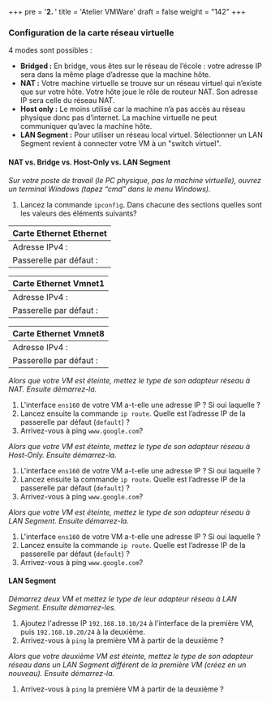 +++
pre = '<b>2. </b>'
title = 'Atelier VMWare'
draft = false
weight = "142"
+++

### Configuration de la carte réseau virtuelle
4 modes sont possibles :

+ **Bridged :** En bridge, vous êtes sur le réseau de l’école : votre adresse IP sera dans la même plage d’adresse que la machine hôte.
+ **NAT :** Votre machine virtuelle se trouve sur un réseau virtuel qui n’existe que sur votre hôte. Votre hôte joue le rôle de routeur NAT. Son adresse IP sera celle du réseau NAT.
+ **Host only :** Le moins utilisé car la machine n’a pas accès au réseau physique donc pas d’internet. La machine virtuelle ne peut communiquer qu’avec la machine hôte.
+ **LAN Segment :** Pour utiliser un réseau local virtuel. Sélectionner un LAN Segment revient à connecter votre VM à un "switch virtuel".

#### NAT vs. Bridge vs. Host-Only vs. LAN Segment
*Sur votre poste de travail (le PC physique, pas la machine virtuelle), ouvrez un terminal Windows (tapez “cmd” dans le menu Windows).*

1. Lancez la commande `ipconfig`. Dans chacune des sections quelles sont les valeurs des éléments suivants?

| **Carte Ethernet Ethernet**       |
|-----------------------------------|
| Adresse IPv4 :                    | 
| Passerelle par défaut :           |

| **Carte Ethernet Vmnet1**         |
|-----------------------------------|
| Adresse IPv4 :            |       | 
| Passerelle par défaut :   |       |

| **Carte Ethernet Vmnet8**         |
|-----------------------------------|
| Adresse IPv4 :            |       | 
| Passerelle par défaut :   |       |

*Alors que votre VM est éteinte, mettez le type de son adapteur réseau à NAT. Ensuite démarrez-la.*
1. L'interface `ens160` de votre VM a-t-elle une adresse IP ? Si oui laquelle ?
2. Lancez ensuite la commande `ip route`. Quelle est l’adresse IP de la passerelle par défaut (`default`) ?
3. Arrivez-vous à ping `www.google.com`?

*Alors que votre VM est éteinte, mettez le type de son adapteur réseau à Host-Only. Ensuite démarrez-la.*
1. L'interface `ens160` de votre VM a-t-elle une adresse IP ? Si oui laquelle ?
2. Lancez ensuite la commande `ip route`. Quelle est l’adresse IP de la passerelle par défaut (`default`) ?
3. Arrivez-vous à ping `www.google.com`?

*Alors que votre VM est éteinte, mettez le type de son adapteur réseau à LAN Segment. Ensuite démarrez-la.*
1. L'interface `ens160` de votre VM a-t-elle une adresse IP ? Si oui laquelle ?
2. Lancez ensuite la commande `ip route`. Quelle est l’adresse IP de la passerelle par défaut (`default`) ?
3. Arrivez-vous à ping `www.google.com`?

#### LAN Segment
*Démarrez deux VM et mettez le type de leur adapteur réseau à LAN Segment. Ensuite démarrez-les.*
1. Ajoutez l'adresse IP `192.168.10.10/24` à l'interface de la première VM, puis `192.168.10.20/24` à la deuxième.
2. Arrivez-vous à `ping` la première VM à partir de la deuxième ?

*Alors que votre deuxième VM est éteinte, mettez le type de son adapteur réseau dans un LAN Segment différent de la première VM (créez en un nouveau). Ensuite démarrez-la.*
1. Arrivez-vous à `ping` la première VM à partir de la deuxième ?
